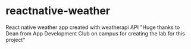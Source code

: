 # reactnative-weather
React native weather app created with weatherapi API
"Huge thanks to Dean from App Development Club on campus for creating the lab for this project" 
